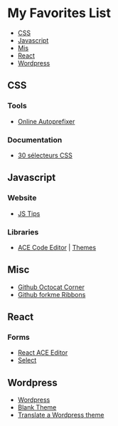 # My Favorites List

- [CSS](#css)
- [Javascript](#javascript)
- [Mis](#misc)
- [React](#react)
- [Wordpress](#wordpress)

<a name="css"></a>
## CSS

### Tools
- [Online Autoprefixer](https://autoprefixer.github.io)

### Documentation
- [30 sélecteurs CSS](https://code.tutsplus.com/fr/tutorials/the-30-css-selectors-you-must-memorize--net-16048)

<a name="javascript"></a>
## Javascript

### Website
- [JS Tips](http://www.jstips.co)

### Libraries
- [ACE Code Editor](https://ace.c9.io) | [Themes](https://ace.c9.io/build/kitchen-sink.html)

## Misc
- [Github Octocat Corner](http://tholman.com/github-corners/)
- [Github forkme Ribbons](https://github.com/blog/273-github-ribbons)

## React

### Forms
- [React ACE Editor](https://github.com/securingsincity/react-ace)
- [Select](https://github.com/securingsincity/react-ace)

<a name="wordpress"></a>
## Wordpress

- [Wordpress](https://fr.wordpress.org)
- [Blank Theme](http://html5blank.com)
- [Translate a Wordpress theme](http://quick-tutoriel.com/traduire-facilement-theme-wordpress-poedit/)
